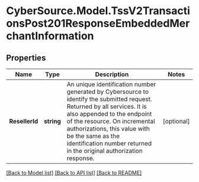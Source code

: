 # CyberSource.Model.TssV2TransactionsPost201ResponseEmbeddedMerchantInformation
## Properties

Name | Type | Description | Notes
------------ | ------------- | ------------- | -------------
**ResellerId** | **string** | An unique identification number generated by Cybersource to identify the submitted request. Returned by all services. It is also appended to the endpoint of the resource. On incremental authorizations, this value with be the same as the identification number returned in the original authorization response.  | [optional] 

[[Back to Model list]](../README.md#documentation-for-models) [[Back to API list]](../README.md#documentation-for-api-endpoints) [[Back to README]](../README.md)

